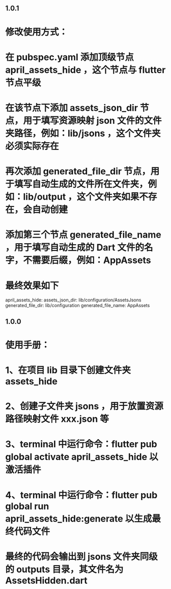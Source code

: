 ## 1.0.1

# 修改使用方式：
# 在 pubspec.yaml 添加顶级节点  april_assets_hide ，这个节点与 flutter 节点平级
# 在该节点下添加  assets_json_dir 节点，用于填写资源映射 json 文件的文件夹路径，例如：lib/jsons ，这个文件夹必须实际存在
# 再次添加 generated_file_dir 节点，用于填写自动生成的文件所在文件夹，例如：lib/output ，这个文件夹如果不存在，会自动创建
# 添加第三个节点 generated_file_name ，用于填写自动生成的 Dart 文件的名字，不需要后缀，例如：AppAssets
# 最终效果如下
april_assets_hide:
  assets_json_dir: lib/configuration/AssetsJsons
  generated_file_dir: lib/configuration
  generated_file_name: AppAssets


## 1.0.0

# 使用手册：
# 1、在项目 lib 目录下创建文件夹 assets_hide
# 2、创建子文件夹 jsons ，用于放置资源路径映射文件 xxx.json 等
# 3、terminal 中运行命令：flutter pub global activate april_assets_hide   以激活插件
# 4、terminal 中运行命令：flutter pub global run april_assets_hide:generate    以生成最终代码文件
# 最终的代码会输出到 jsons 文件夹同级的 outputs 目录，其文件名为  AssetsHidden.dart
